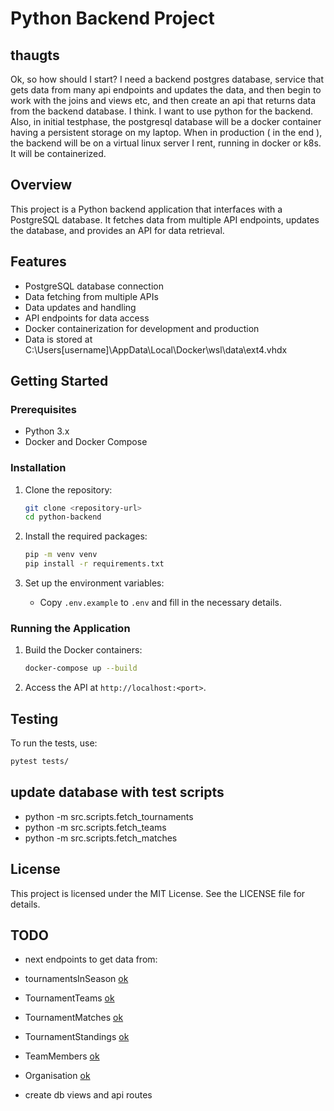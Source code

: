 # Python Backend Project
## thaugts
Ok, so how should I start? I need a backend postgres database, service that gets data from many api endpoints and updates the data, and then begin to work with the joins and views etc, and then create an api that returns data from the backend database. I think. I want to use python for the backend. Also, in initial testphase, the postgresql database will be a docker container having a persistent storage on my laptop. When in production ( in the end ), the backend will be on a virtual linux server I rent, running in docker or k8s. It will be containerized.

## Overview
This project is a Python backend application that interfaces with a PostgreSQL database. It fetches data from multiple API endpoints, updates the database, and provides an API for data retrieval.

## Features
- PostgreSQL database connection
- Data fetching from multiple APIs
- Data updates and handling
- API endpoints for data access
- Docker containerization for development and production
- Data is stored at C:\Users\[username]\AppData\Local\Docker\wsl\data\ext4.vhdx

## Getting Started

### Prerequisites
- Python 3.x
- Docker and Docker Compose

### Installation
1. Clone the repository:
   ```bash
   git clone <repository-url>
   cd python-backend
   ```

2. Install the required packages:
   ```bash
   pip -m venv venv
   pip install -r requirements.txt
   ```

3. Set up the environment variables:
   - Copy `.env.example` to `.env` and fill in the necessary details.

### Running the Application
1. Build the Docker containers:
   ```bash
   docker-compose up --build
   ```

2. Access the API at `http://localhost:<port>`.

## Testing
To run the tests, use:
```bash
pytest tests/
```

## update database with test scripts
- python -m src.scripts.fetch_tournaments
- python -m src.scripts.fetch_teams
- python -m src.scripts.fetch_matches


## License
This project is licensed under the MIT License. See the LICENSE file for details.


## TODO
- next endpoints to get data from:
- tournamentsInSeason [ok](https://sf34-terminlister-prod-app.azurewebsites.net/ta/Tournament/Season/201036)
- TournamentTeams [ok](https://sf34-terminlister-prod-app.azurewebsites.net/ta/TournamentTeams/?tournamentId={{tournamentId}})
- TournamentMatches [ok](https://sf34-terminlister-prod-app.azurewebsites.net/ta/TournamentMatches/?tournamentId={{tournamentId}})
- TournamentStandings [ok](https://sf34-terminlister-prod-app.azurewebsites.net/ta/TournamentStandings/?tournamentId={{tournamentId}})
- TeamMembers [ok](https://sf34-terminlister-prod-app.azurewebsites.net/ta/TeamMembers/{{teamId}})
- Organisation [ok](https://sf34-terminlister-prod-app.azurewebsites.net/org/Organisation?orgIds={{orgId}})

- create db views and api routes
